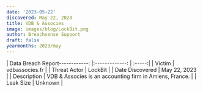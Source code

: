 ```yaml
---
date: '2023-05-22'
discovered: May 22, 2023
title: VDB & Associes
image: images/blog/LockBit.png
author: Breachsense Support
draft: false
yearmonths: 2023/may
---
```


| Data Breach Report------------:     |:-------------:    | :-----:|
| Victim      | vdbassocies.fr      | 
| Threat Actor      | LockBit      | 
| Date Discovered      | May 22, 2023      | 
| Description      | VDB & Associes is an accounting firm in Amiens, France.   | 
| Leak Size      | Unknown      | 

